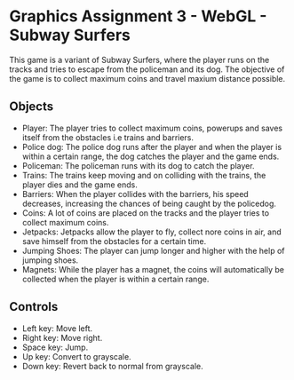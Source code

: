# Graphics Assignment 3 - WebGL - Subway Surfers

This game is a variant of Subway Surfers, where the player runs on the tracks and tries to escape from the policeman and its dog. The objective of the game is to collect maximum coins and travel maxium distance possible.

## Objects

- Player: The player tries to collect maximum coins, powerups and saves itself from the obstacles i.e trains and barriers. 
- Police dog: The police dog runs after the player and when the player is within a certain range, the dog catches the player and the game ends.
- Policeman: The policeman runs with its dog to catch the player.
- Trains: The trains keep moving and on colliding with the trains, the player dies and the game ends.
- Barriers: When the player collides with the barriers, his speed decreases, increasing the chances of being caught by the policedog.
- Coins: A lot of coins are placed on the tracks and the player tries to collect maximum coins.
- Jetpacks: Jetpacks allow the player to fly, collect nore coins in air, and save himself from the obstacles for a certain time.
- Jumping Shoes: The player can jump longer and higher with the help of jumping shoes.
- Magnets: While the player has a magnet, the coins will automatically be collected when the player is within a certain range.


## Controls
- Left key: Move left.
- Right key: Move right.
- Space key: Jump.
- Up key: Convert to grayscale.
- Down key: Revert back to normal from grayscale.



